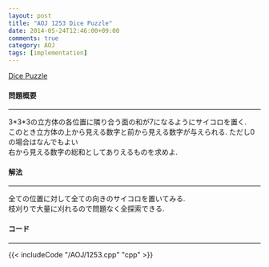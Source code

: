 ```yaml
---
layout: post
title: "AOJ 1253 Dice Puzzle"
date: 2014-05-24T12:46:00+09:00
comments: true
category: AOJ
tags: [implementation]
---
```


[Dice Puzzle](http://judge.u-aizu.ac.jp/onlinejudge/description.jsp?id=1253)

#### 問題概要

****

3\*3\*3の立方体の各位置に隣り合う面の和が7になるようにサイコロを置く.  
このとき立方体の上から見える数字と前から見える数字が与えられる. ただし0の場合はなんでもよい   
右から見える数字の総和としてありえるものを求めよ.

#### 解法

****

全ての位置に対して全ての向きのサイコロを置いてみる.  
枝刈りで大量に刈れるので問題なく全探索できる.

#### コード

****

{{< includeCode "/AOJ/1253.cpp" "cpp" >}}
